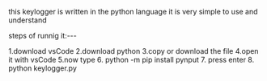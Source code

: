 this keylogger is written in the python language
it is very simple to use and understand

steps of runnig it:---

1.download vsCode
2.download python
3.copy or download the file
4.open it with vsCode
5.now type 
6. python -m pip install pynput
7. press enter
8. python keylogger.py 

